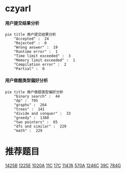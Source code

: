 # czyarl

<!-- tabs:start -->



#### **用户提交结果分析**

```mermaid
pie title 用户提交结果分析
    "Accepted" :  24
    "Rejected" :  0
    "Wrong answer" :  19
    "Runtime error" :  1
    "Time limit exceeded" :  3
    "Memory limit exceeded" :  1
    "Compilation error" :  2
    "Partial" :  0
```

#### **用户做题类型偏好分析**

```mermaid
pie title 用户做题类型偏好分析
    "binary search" :  44
    "dp" :  795
    "graphs" :  264
    "trees" :  141
    "divide and conquer" :  33
    "greedy" :  1380
    "two pointers" :  65
    "dfs and similar" :  229
    "math" :  229
```



<!-- tabs:end -->
# 推荐题目
[1425B](https://codeforces.com/contest/1425/problem/B)
[1225E](https://codeforces.com/contest/1225/problem/E)
[1020A](https://codeforces.com/contest/1020/problem/A)
[11C](https://codeforces.com/contest/11/problem/C)
[17C](https://codeforces.com/contest/17/problem/C)
[1147A](https://codeforces.com/contest/1147/problem/A)
[570A](https://codeforces.com/contest/570/problem/A)
[1246C](https://codeforces.com/contest/1246/problem/C)
[39C](https://codeforces.com/contest/39/problem/C)
[784G](https://codeforces.com/contest/784/problem/G)
